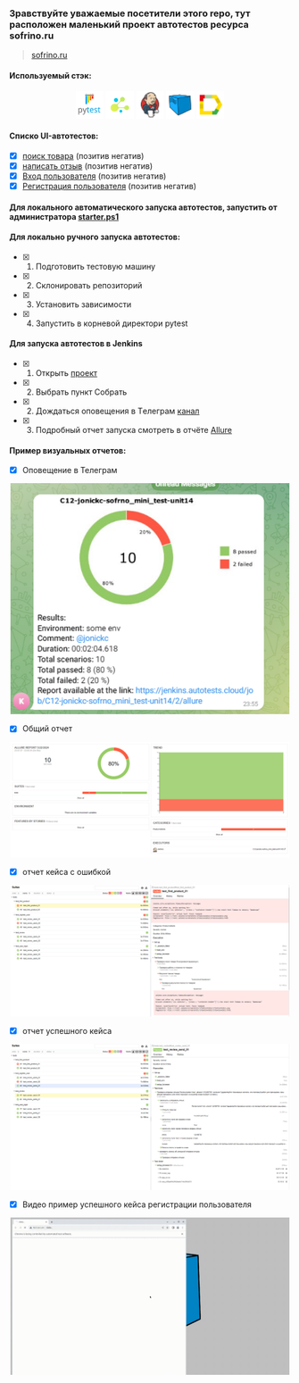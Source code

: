 ### Зравствуйте уважаемые посетители этого repo, тут расположен маленький проект автотестов ресурса sofrino.ru
> <a target="_blank" href="https://sofrino.ru/">sofrino.ru</a>


#### Используемый стэк:

<div align="center">
    <img title="Pytest" width="50" src="data/img/pytest-original-wordmark.svg">
    <img title="Selene" width="50" src="data/img/selene.png">
    <img title="Jenkins" width="50" height="50" src="data/img/Jenkins.png">
    <img title="Selenoid" width="50" src="data/img/Selenoid.png">
    <img title="Allure" width="50" src="data/img/Allure_Report.png">
</div>

#### Cписко UI-автотестов:

- [x] [поиск товара](tests/test_find_product) (позитив негатив) 
- [x] [написать отзыв](tests/test_review) (позитив негатив)
- [x] [Вход пользователя](tests/test_user_login) (позитив негатив)
- [x] [Регистрация пользователя](tests/test_register_user) (позитив негатив)

#### Для локального автоматического запуска автотестов, запустить от администратора [starter.ps1](starter.ps1)

#### Для локально ручного запуска автотестов:

- [x] 1. Подготовить тестовую машину
- [x] 2. Склонировать репозиторий
- [x] 3. Установить зависимости
- [x] 4. Запустить в корневой директори pytest

#### Для запуска автотестов в Jenkins

- [x] 1. Открыть <a target="_blank" href="https://jenkins.autotests.cloud/job/C12-jonickc-sofrno_mini_test-unit14/">проект</a>
- [x] 2. Выбрать пункт Собрать
- [x] 2. Дождаться оповещения в Tелеграм [канал](https://t.me/+D-lMxBsV3vFhOWUy)  
- [x] 3. Подробный отчет запуска смотреть в отчёте [Allure](https://jenkins.autotests.cloud/job/C12-jonickc-sofrno_mini_test-unit14/3/allure)

#### Пример визуальных отчетов:

- [x] Оповещение в Телеграм

<div align="center">
    <img width="500" src="data/img/teleg_report.PNG">
</div>

- [x] Общий отчет

<div align="center">
    <img width="500" src="data/img/allure_rep_all_01.PNG">
</div>

- [x] отчет кейса с ошибкой

<div align="center">
    <img width="500" src="data/img/allure_rep_fail_01.PNG">
</div>

- [x] отчет успешного кейса

<div align="center">
    <img width="500" src="data/img/allure_rep_good_01.PNG">
</div>

- [x] Видео пример успешного кейса регистрации пользователя 

<div align="center">
    <img width="500" src="data/img/4295e6c98140b5964a79f97b49727288.gif">
</div>